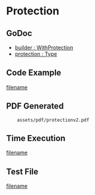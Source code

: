 # Protection

## GoDoc
* [builder : WithProtection](https://pkg.go.dev/github.com/johnfercher/maroto/v2/pkg/config#CfgBuilder.WithProtection)
* [protection : Type](https://pkg.go.dev/github.com/johnfercher/maroto/v2/pkg/consts/protection)

## Code Example
[filename](../../assets/examples/protection/v2/main.go ':include :type=code')

## PDF Generated
```pdf
	assets/pdf/protectionv2.pdf
```
## Time Execution
[filename](../../assets/text/protectionv2.txt  ':include :type=code')

## Test File
[filename](https://raw.githubusercontent.com/johnfercher/maroto/master/test/maroto/examples/protection.json  ':include :type=code')
